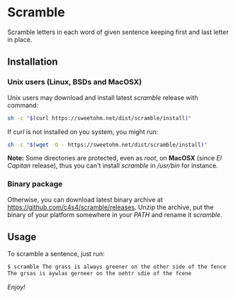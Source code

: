 # Scramble

Scramble letters in each word of given sentence keeping first and last letter in place.

## Installation

### Unix users (Linux, BSDs and MacOSX)

Unix users may download and install latest *scramble* release with command:

```bash
sh -c "$(curl https://sweetohm.net/dist/scramble/install)"
```

If *curl* is not installed on you system, you might run:

```bash
sh -c "$(wget -O - https://sweetohm.net/dist/scramble/install)"
```

**Note:** Some directories are protected, even as *root*, on **MacOSX** (since *El Capitan* release), thus you can't install *scramble* in */usr/bin* for instance.

### Binary package

Otherwise, you can download latest binary archive at <https://github.com/c4s4/scramble/releases>. Unzip the archive, put the binary of your platform somewhere in your *PATH* and rename it *scramble*.

## Usage

To scramble a sentence, just run:

```bash
$ scramble The grass is always greener on the other side of the fence
The grsas is aywlas gerneer on the oehtr sdie of the fcene
```

*Enjoy!*
